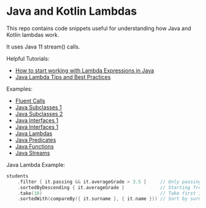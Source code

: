 # Java and Kotlin Lambdas

This repo contains code snippets useful for understanding how Java and Kotlin lambdas work.

It uses Java 11 stream() calls.

Helpful Tutorials:
* [How to start working with Lambda Expressions in Java](https://medium.freecodecamp.org/learn-these-4-things-and-working-with-lambda-expressions-b0ab36e0fffc)
* [Java Lambda Tips and Best Practices](http://www.baeldung.com/java-8-lambda-expressions-tips)

Examples:
* [Fluent Calls](src/main/java/org/athenian/lambdas/_0_fluent_calls)
* [Java Subclasses 1](src/main/java/org/athenian/lambdas/_1_subclasses_1)
* [Java Subclasses 2](src/main/java/org/athenian/lambdas/_1_subclasses_2)
* [Java Interfaces 1](src/main/java/org/athenian/lambdas/_2_interfaces_1)
* [Java Interfaces 1](src/main/java/org/athenian/lambdas/_2_interfaces_2)
* [Java Lambdas](src/main/java/org/athenian/lambdas/_3_lambdas)
* [Java Predicates](src/main/java/org/athenian/lambdas/_4_predicates)
* [Java Functions](src/main/java/org/athenian/lambdas/_5_functions)
* [Java Streams](src/main/java/org/athenian/lambdas/_6_streams)

Java Lambda Example:
```kotlin
students
    .filter { it.passing && it.averageGrade > 3.5 }     // Only passing students with high GPAs
    .sortedByDescending { it.averageGrade }             // Starting from ones with best grades
    .take(10)                                           // Take first 10
    .sortedWith(compareBy({ it.surname }, { it.name })) // Sort by surname and then name
```

